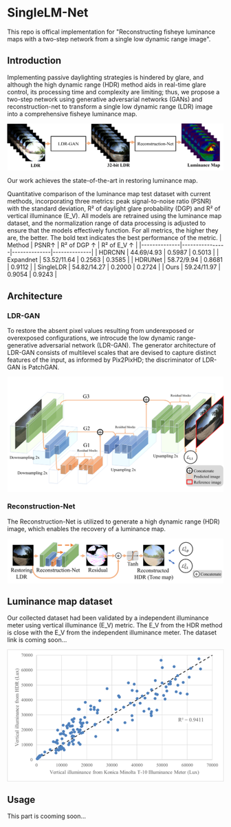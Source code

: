 # SingleLM-Net
This repo is offical implementation for "Reconstructing fisheye luminance maps with a two-step network from a
single low dynamic range image".

## Introduction

Implementing passive daylighting strategies is hindered by glare, and although the high dynamic range (HDR) method aids in real-time glare control, its processing time and complexity are limiting; thus, we propose a two-step network using generative adversarial networks (GANs) and reconstruction-net to transform a single low dynamic range (LDR) image into a comprehensive fisheye luminance map.

<p align="center">
<img src="./Figures/model.png"  alt="" align=center />
</p>

Our work achieves the state-of-the-art in restoring luminance map.

 Quantitative comparison of the luminance map test dataset with current methods, incorporating three metrics: peak signal-to-noise ratio (PSNR) with the standard deviation, R² of daylight glare probability (DGP) and R² of vertical illuminance (E_V). All models are retrained using the luminance map dataset, and the normalization range of data processing is adjusted to ensure that the models effectively function. For all metrics, the higher they are, the better. The bold text indicates the best performance of the metric.
| Method       | PSNR↑          | R² of DGP ↑  | R² of E_V ↑ |
|--------------|----------------|--------------|--------------|
| HDRCNN  | 44.69/4.93     | 0.5987       | 0.5013       |
| Expandnet | 53.52/11.64   | 0.2563       | 0.3585       |
| HDRUNet | 58.72/9.94      | 0.8681       | 0.9112       |
| SingleLDR | 54.82/14.27   | 0.2000       | 0.2724       |
| Ours    | 59.24/11.97    | 0.9054       | 0.9243       |


## Architecture
### LDR-GAN

To restore the absent pixel values resulting from underexposed or overexposed configurations, we introcude the low dynamic range-generative adversarial network (LDR-GAN). The generator architecture of LDR-GAN consists of multilevel scales that are devised to capture distinct features of the input, as informed by Pix2PixHD; the discriminator of LDR-GAN is PatchGAN.

<p align="center">
<img src="./Figures/LDR-GAN.png"  alt="" align=center />
</p>

### Reconstruction-Net
The Reconstruction-Net is utilized to generate a high dynamic range (HDR) image, which enables the recovery of a luminance map.

<p align="center">
<img src="./Figures/Reconstruction-Net.png"  alt="" align=center />
</p>

## Luminance map dataset

Our collected dataset had been validated by a independent illuminance meter using vertical illuminance (E_V) metric. The E_V from the HDR method is close with the E_V from the independent illuminance meter. The dataset link is coming soon...

<p align="center">
<img src="./Figures/Comparedwithmeter.png"  alt="" align=center />
</p>

## Usage 

This part is cooming soon...
